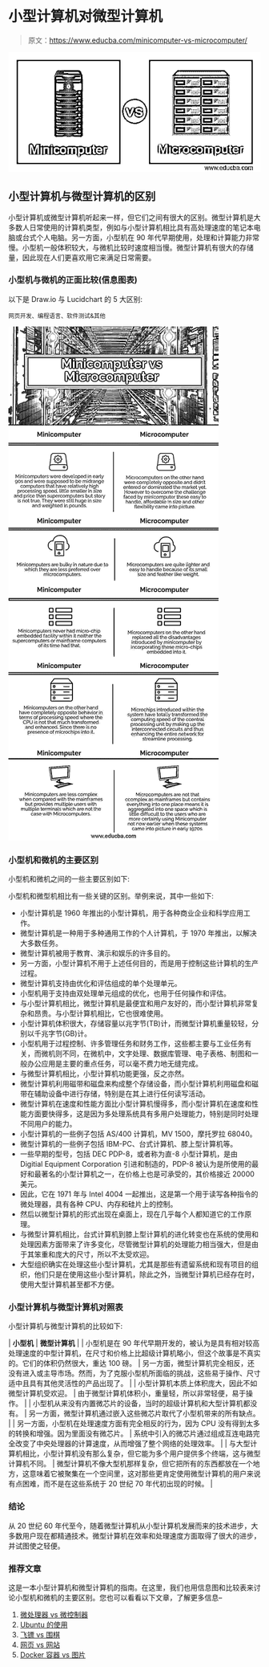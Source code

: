 # 小型计算机对微型计算机

> 原文：<https://www.educba.com/minicomputer-vs-microcomputer/>

![Minicomputer vs Microcomputer](img/1733fbd227e51a17d72352414a511a72.png)



## 小型计算机与微型计算机的区别

小型计算机或微型计算机听起来一样，但它们之间有很大的区别。微型计算机是大多数人日常使用的计算机类型，例如与小型计算机相比具有高处理速度的笔记本电脑或台式个人电脑。另一方面，小型机在 90 年代早期使用，处理和计算能力非常慢。小型机一般体积较大，与微机比较时速度相当慢。微型计算机有很大的存储量，因此现在人们更喜欢用它来满足日常需要。

### 小型机与微机的正面比较(信息图表)

以下是 Draw.io 与 Lucidchart 的 5 大区别:

<small>网页开发、编程语言、软件测试&其他</small>

![Minicomputer-vs-Microcomputer-info](img/655db9dee21e6013f7a849257f33935b.png)



### 小型机和微机的主要区别

小型机和微机之间的一些主要区别如下:

小型机和微型机相比有一些关键的区别。举例来说，其中一些如下:

*   小型计算机是 1960 年推出的小型计算机，用于各种商业企业和科学应用工作。
*   微型计算机是一种用于多种通用工作的个人计算机，于 1970 年推出，以解决大多数任务。
*   微型计算机被用于教育、演示和娱乐的许多目的。
*   另一方面，小型计算机不用于上述任何目的，而是用于控制这些计算机的生产过程。
*   微型计算机支持由优化和评估组成的单个处理单元。
*   小型机用于支持由双处理单元组成的优化，也用于任何操作和评估。
*   与小型计算机相比，微型计算机是最便宜和用户友好的，而小型计算机非常复杂和昂贵。与小型计算机相比，它也很难使用。
*   小型计算机体积很大，存储容量以兆字节(TB)计，而微型计算机重量较轻，分别以千兆字节(GB)计。
*   小型机用于过程控制、许多管理任务和财务工作，这些都主要与工业任务有关，而微机则不同，在微机中，文字处理、数据库管理、电子表格、制图和一般办公应用是主要的重点任务，可以毫不费力地无缝完成。
*   与微型计算机相比，小型计算机功能更强，反之亦然。
*   微型计算机利用磁带和磁盘来构成整个存储设备，而小型计算机利用磁盘和磁带在辅助设备中进行存储，特别是在其上进行任何读写活动。
*   微型计算机在速度和性能方面比小型计算机慢得多，而小型计算机在速度和性能方面要快得多，这是因为多处理系统具有多用户处理能力，特别是同时处理不同用户的能力。
*   小型计算机的一些例子包括 AS/400 计算机，MV 1500，摩托罗拉 68040。
*   微型计算机的一些例子包括 IBM-PC、台式计算机、膝上型计算机等。
*   一些早期的型号，包括 DEC PDP-8，或者称为直-8 小型计算机，是由 Digitial Equipment Corporation 引进和制造的，PDP-8 被认为是所使用的最好和最著名的小型计算机之一，在价格上也是可承受的，其价格接近 20000 美元。
*   因此，它在 1971 年与 Intel 4004 一起推出，这是第一个用于读写各种指令的微处理器，具有各种 CPU、内存和硅片上的控制。
*   然后以微型计算机的形式出现在桌面上，现在几乎每个人都知道它的工作原理。
*   与微型计算机相比，台式计算机到膝上型计算机的进化转变也在系统的使用和处理因素方面带来了许多变化，尽管微型计算机的处理能力相当强大，但是由于其笨重和庞大的尺寸，所以不太受欢迎。
*   大型组织确实在处理这些小型计算机，尤其是那些有遗留系统和现有项目的组织，他们只是在使用这些小型计算机，除此之外，当微型计算机已经存在时，使用大型计算机甚至都不方便。

### 小型计算机与微型计算机对照表

小型计算机与微型计算机的比较如下:

| **小型机** | **微型计算机** |
| 小型机是在 90 年代早期开发的，被认为是具有相对较高处理速度的中型计算机，在尺寸和价格上比超级计算机略小，但这个故事是不真实的。它们的体积仍然很大，重达 100 磅。 | 另一方面，微型计算机完全相反，还没有进入或主导市场。然而，为了克服小型机所面临的挑战，这些易于操作、尺寸适中且具有其他灵活性的产品出现了。 |
| 小型计算机本质上体积庞大，因此不如微型计算机受欢迎。 | 由于微型计算机体积小，重量轻，所以非常轻便，易于操作。 |
| 小型机从来没有内置微芯片的设备，当时的超级计算机和大型计算机都没有。 | 另一方面，微型计算机通过嵌入这些微芯片取代了小型机带来的所有缺点。 |
| 另一方面，小型机在处理速度方面有完全相反的行为，因为 CPU 没有得到太多的转换和增强。因为里面没有微芯片。 | 系统中引入的微芯片通过组成互连电路完全改变了中央处理器的计算速度，从而增强了整个网络的处理效率。 |
| 与大型计算机相比，小型计算机没有那么复杂，但它能为多个用户提供多个终端，这与微型计算机不同。 | 微型计算机不像大型机那样复杂，但它把所有的东西都放在一个地方，这意味着它被聚集在一个空间里，这对那些更肯定使用微型计算机的用户来说有点困难，而不是在这些系统于 20 世纪 70 年代初出现的时候。 |

### 结论

从 20 世纪 60 年代至今，随着微型计算机从小型计算机发展而来的技术进步，大多数用户现在都精通技术。微型计算机在效率和处理速度方面取得了很大的进步，并试图使之轻便。

### 推荐文章

这是一本小型计算机和微型计算机的指南。在这里，我们也用信息图和比较表来讨论小型机和微机的主要区别。您也可以看看以下文章，了解更多信息–

1.  [微处理器 vs 微控制器](https://www.educba.com/microprocessor-vs-microcontroller/)
2.  [Ubuntu 的使用](https://www.educba.com/uses-of-ubuntu/)
3.  [飞镖 vs 围棋](https://www.educba.com/dart-vs-go/)
4.  [网页 vs 网站](https://www.educba.com/webpage-vs-website/)
5.  [Docker 容器 vs 图片](https://www.educba.com/docker-containers-vs-images/)






